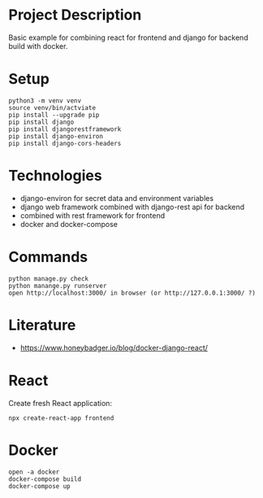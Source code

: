 # Project Description

Basic example for combining react for frontend and django for backend build with docker.

# Setup

```
python3 -m venv venv
source venv/bin/actviate
pip install --upgrade pip
pip install django
pip install djangorestframework
pip install django-environ
pip install django-cors-headers
```

# Technologies

- django-environ for secret data and environment variables
- django web framework combined with django-rest api for backend
- combined with rest framework for frontend
- docker and docker-compose

# Commands

```
python manage.py check
python manange.py runserver
open http://localhost:3000/ in browser (or http://127.0.0.1:3000/ ?)
```

# Literature

- https://www.honeybadger.io/blog/docker-django-react/

# React

Create fresh React application:

```
npx create-react-app frontend
```

# Docker

```
open -a docker
docker-compose build
docker-compose up
```
